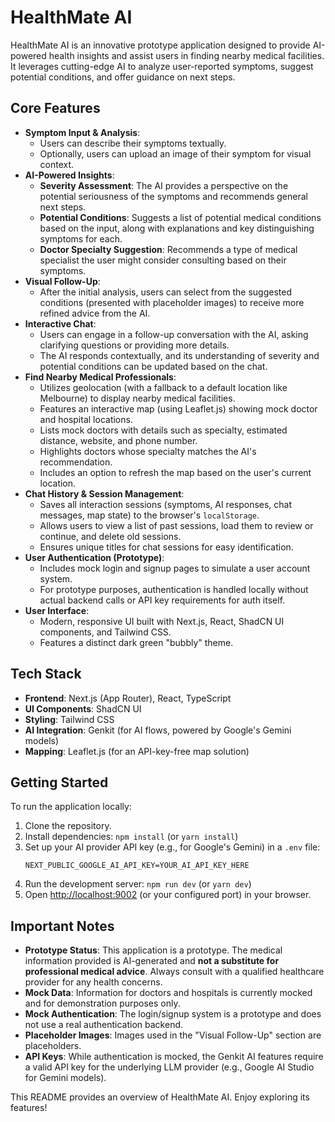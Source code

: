 # HealthMate AI

HealthMate AI is an innovative prototype application designed to provide AI-powered health insights and assist users in finding nearby medical facilities. It leverages cutting-edge AI to analyze user-reported symptoms, suggest potential conditions, and offer guidance on next steps.

## Core Features

*   **Symptom Input & Analysis**:
    *   Users can describe their symptoms textually.
    *   Optionally, users can upload an image of their symptom for visual context.
*   **AI-Powered Insights**:
    *   **Severity Assessment**: The AI provides a perspective on the potential seriousness of the symptoms and recommends general next steps.
    *   **Potential Conditions**: Suggests a list of potential medical conditions based on the input, along with explanations and key distinguishing symptoms for each.
    *   **Doctor Specialty Suggestion**: Recommends a type of medical specialist the user might consider consulting based on their symptoms.
*   **Visual Follow-Up**:
    *   After the initial analysis, users can select from the suggested conditions (presented with placeholder images) to receive more refined advice from the AI.
*   **Interactive Chat**:
    *   Users can engage in a follow-up conversation with the AI, asking clarifying questions or providing more details.
    *   The AI responds contextually, and its understanding of severity and potential conditions can be updated based on the chat.
*   **Find Nearby Medical Professionals**:
    *   Utilizes geolocation (with a fallback to a default location like Melbourne) to display nearby medical facilities.
    *   Features an interactive map (using Leaflet.js) showing mock doctor and hospital locations.
    *   Lists mock doctors with details such as specialty, estimated distance, website, and phone number.
    *   Highlights doctors whose specialty matches the AI's recommendation.
    *   Includes an option to refresh the map based on the user's current location.
*   **Chat History & Session Management**:
    *   Saves all interaction sessions (symptoms, AI responses, chat messages, map state) to the browser's `localStorage`.
    *   Allows users to view a list of past sessions, load them to review or continue, and delete old sessions.
    *   Ensures unique titles for chat sessions for easy identification.
*   **User Authentication (Prototype)**:
    *   Includes mock login and signup pages to simulate a user account system.
    *   For prototype purposes, authentication is handled locally without actual backend calls or API key requirements for auth itself.
*   **User Interface**:
    *   Modern, responsive UI built with Next.js, React, ShadCN UI components, and Tailwind CSS.
    *   Features a distinct dark green "bubbly" theme.

## Tech Stack

*   **Frontend**: Next.js (App Router), React, TypeScript
*   **UI Components**: ShadCN UI
*   **Styling**: Tailwind CSS
*   **AI Integration**: Genkit (for AI flows, powered by Google's Gemini models)
*   **Mapping**: Leaflet.js (for an API-key-free map solution)

## Getting Started

To run the application locally:

1.  Clone the repository.
2.  Install dependencies: `npm install` (or `yarn install`)
3.  Set up your AI provider API key (e.g., for Google's Gemini) in a `.env` file:
    ```
    NEXT_PUBLIC_GOOGLE_AI_API_KEY=YOUR_AI_API_KEY_HERE
    ```
4.  Run the development server: `npm run dev` (or `yarn dev`)
5.  Open [http://localhost:9002](http://localhost:9002) (or your configured port) in your browser.

## Important Notes

*   **Prototype Status**: This application is a prototype. The medical information provided is AI-generated and **not a substitute for professional medical advice**. Always consult with a qualified healthcare provider for any health concerns.
*   **Mock Data**: Information for doctors and hospitals is currently mocked and for demonstration purposes only.
*   **Mock Authentication**: The login/signup system is a prototype and does not use a real authentication backend.
*   **Placeholder Images**: Images used in the "Visual Follow-Up" section are placeholders.
*   **API Keys**: While authentication is mocked, the Genkit AI features require a valid API key for the underlying LLM provider (e.g., Google AI Studio for Gemini models).

This README provides an overview of HealthMate AI. Enjoy exploring its features!
